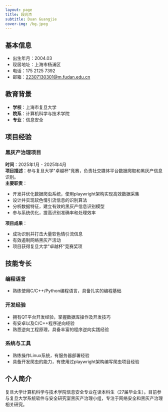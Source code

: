 ```yaml
---
layout: page
title: 段光杰
subtitle: Duan Guangjie
cover-img: /bg.jpeg
---
```


## 基本信息
- 出生年月：2004.03
- 现居地址：上海市杨浦区
- 电话：175 2125 7392
- 邮箱：22307130301@m.fudan.edu.cn

## 教育背景
- **学校**：上海市复旦大学
- **院系**：计算机科学与技术学院
- **专业**：信息安全

## 项目经验
### 黑灰产治理项目
**时间**：2025年1月 - 2025年4月  
**项目描述**：参与复旦大学"卓越杯"竞赛，负责社交媒体平台数据爬取和黑灰产信息识别。  
**主要职责**：
- 开发并优化数据爬虫系统，使用playwright架构实现高效数据采集
- 设计并实现软色情引流信息的识别算法
- 分析数据特征，建立有效的黑灰产信息识别模型
- 参与系统优化，提高识别准确率和处理效率

**项目成果**：
- 成功识别并打击大量软色情引流信息
- 有效遏制网络黑灰产活动
- 项目获得复旦大学"卓越杯"竞赛奖项

## 技能专长
### 编程语言
- 熟练使用C/C++/Python编程语言，具备扎实的编程基础

### 开发经验
- 拥有QT平台开发经验，掌握数据库操作及开发技巧
- 有安卓以及C/C++程序逆向经验
- 熟悉逆向工程原理，具备丰富的程序逆向实践经验

### 系统与工具
- 熟练操作Linux系统，有服务器部署经验
- 具备开发爬虫的能力，有使用过playwright架构编写爬虫项目经验

## 个人简介
复旦大学计算机科学与技术学院信息安全专业在读本科生（27届毕业生）。目前参与复旦大学系统软件与安全研究室黑灰产治理小组，专注于网络安全和黑灰产治理相关研究。 
